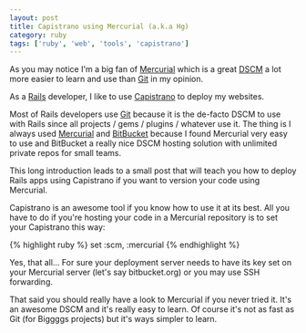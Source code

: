 ```yaml
---
layout: post
title: Capistrano using Mercurial (a.k.a Hg)
category: ruby
tags: ['ruby', 'web', 'tools', 'capistrano']
---
```


As you may notice I'm a big fan of [Mercurial](http://mercurial.selenic.com) which is a great [DSCM](http://en.wikipedia.org/wiki/Distributed_revision_control) a lot more easier to learn and use than [Git](http://git-scm.com) in my opinion.

As a [Rails](http://rubyonrails.org) developer, I like to use [Capistrano](http://capistranorb.com) to deploy my websites.

Most of Rails developers use [Git](http://git-scm.com) because it is the de-facto DSCM to use with Rails since all projects / gems / plugins / whatever use it. The thing is I always used [Mercurial](http://mercurial.selenic.com) and [BitBucket](http://bitbucket.org) because I found Mercurial very easy to use and BitBucket a really nice DSCM hosting solution with unlimited private repos for small teams.

This long introduction leads to a small post that will teach you how to deploy
Rails apps using Capistrano if you want to version your code using Mercurial.

Capistrano is an awesome tool if you know how to use it at its best. All you have to do if you're hosting your code in a Mercurial repository is to set your Capistrano this way:

{% highlight ruby %}
set :scm, :mercurial
{% endhighlight %}

Yes, that all… For sure your deployment server needs to have its key set on your Mercurial server (let's say bitbucket.org) or you may use SSH forwarding.

That said you should really have a look to Mercurial if you never tried it. It's an awesome DSCM and it's really easy to learn. Of course it's not as fast as Git (for Biggggs projects) but it's ways simpler to learn.
